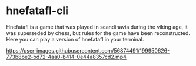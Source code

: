 # hnefatafl-cli

Hnefatafl is a game that was played in scandinavia during the viking age, it was superseded by chess, but rules for the game have been reconstructed. Here you can play a version of hnefatafl in your terminal.




https://user-images.githubusercontent.com/56874491/199950626-773b8be2-bd72-4aa0-b414-0e44a8357cd2.mp4

